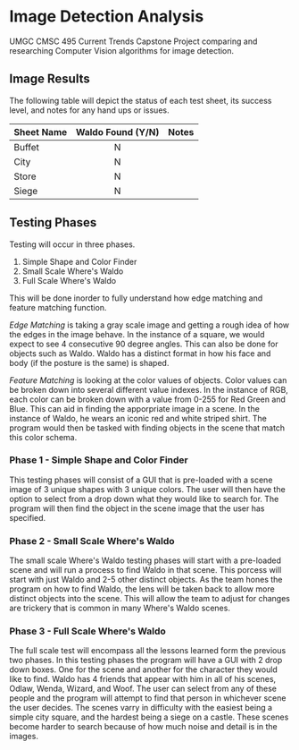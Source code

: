 # Image Detection Analysis
UMGC CMSC 495 Current Trends Capstone Project comparing and researching Computer Vision algorithms for image detection.


## Image Results
The following table will depict the status of each test sheet, its success level, and notes for any hand ups or issues.

| Sheet Name | Waldo Found (Y/N) | Notes |
| :--- | :---: | :--- |
| Buffet | N | |
| City | N |
| Store | N | |
| Siege | N | |

## Testing Phases
Testing will occur in three phases.

1. Simple Shape and Color Finder
2. Small Scale Where's Waldo
3. Full Scale Where's Waldo

This will be done inorder to fully understand how edge matching and feature matching function.

*Edge Matching* is taking a gray scale image and getting a rough idea of how the edges in the image behave. In the instance of a 
square, we would expect to see 4 consecutive 90 degree angles. This can also be done for objects such as Waldo. Waldo has a distinct
format in how his face and body (if the posture is the same) is shaped.

*Feature Matching* is looking at the color values of objects. Color values can be broken down into several different value indexes. In 
the instance of RGB, each color can be broken down with a value from 0-255 for Red Green and Blue. This can aid in finding the apporpriate 
image in a scene. In the instance of Waldo, he wears an iconic red and white striped shirt. The program would then be tasked with finding
objects in the scene that match this color schema. 

### Phase 1 - Simple Shape and Color Finder
This testing phases will consist of a GUI that is pre-loaded with a scene image of 3 unique shapes with 3 unique colors. The user will
then have the option to select from a drop down what they would like to search for. The program will then find the object in the scene 
image that the user has specified.

### Phase 2 - Small Scale Where's Waldo
The small scale Where's Waldo testing phases will start with a pre-loaded scene and will run a process to find Waldo in that scene. This
porcess will start with just Waldo and 2-5 other distinct objects. As the team hones the program on how to find Waldo, the lens will be
taken back to allow more distinct objects into the scene. This will allow the team to adjust for changes are trickery that is common
in many Where's Waldo scenes.

### Phase 3 - Full Scale Where's Waldo
The full scale test will encompass all the lessons learned form the previous two phases. In this testing phases the program will have a GUI
with 2 drop down boxes. One for the scene and another for the character they would like to find. Waldo has 4 friends that appear with him in
all of his scenes, Odlaw, Wenda, Wizard, and Woof. The user can select from any of these people and the program will attempt to find that 
person in whichever scene the user decides. The scenes varry in difficulty with the easiest being a simple city square, and the hardest 
being a siege on a castle. These scenes become harder to search because of how much noise and detail is in the images. 

